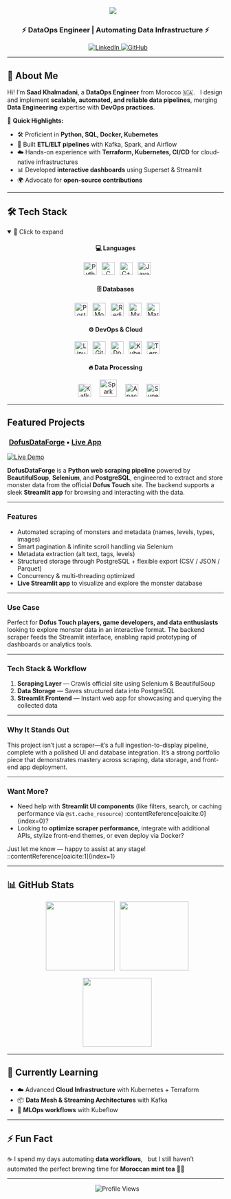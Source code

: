 <div align="center">
  <img src="https://capsule-render.vercel.app/api?type=waving&color=gradient&height=200&section=header&text=Saad%20KHALMADANI%20🚀&fontSize=40&animation=fadeIn&fontAlignY=40" />
  
  <h3>⚡ DataOps Engineer | Automating Data Infrastructure ⚡</h3>
  
<a href="https://www.linkedin.com/in/saad-khalmadani" target="_blank"> <img src="https://img.shields.io/badge/LinkedIn-blue?style=flat&logo=linkedin" alt="LinkedIn"/> </a> <a href="https://github.com/SaadkhPy" target="_blank"> <img src="https://img.shields.io/badge/GitHub-black?style=flat&logo=github" alt="GitHub"/> </a> </div>

---

## 🚀 About Me  

Hi! I’m **Saad Khalmadani**, a **DataOps Engineer** from Morocco 🇲🇦.  
I design and implement **scalable, automated, and reliable data pipelines**, merging **Data Engineering** expertise with **DevOps practices**.

🔹 **Quick Highlights:**  
- 🛠️ Proficient in **Python, SQL, Docker, Kubernetes**  
- 🔄 Built **ETL/ELT pipelines** with Kafka, Spark, and Airflow  
- ☁️ Hands-on experience with **Terraform, Kubernetes, CI/CD** for cloud-native infrastructures  
- 📊 Developed **interactive dashboards** using Superset & Streamlit  
- 🌍 Advocate for **open-source contributions**  

---

## 🛠️ Tech Stack  

<details open>
<summary>📂 Click to expand</summary>

<div align="center">

<h4>💻 Languages</h4>
<p>
  <img src="https://cdn.jsdelivr.net/gh/devicons/devicon/icons/python/python-original.svg" width="30" title="Python" />
  <img src="https://cdn.jsdelivr.net/gh/devicons/devicon/icons/c/c-original.svg" width="30" title="C" />
  <img src="https://cdn.jsdelivr.net/gh/devicons/devicon/icons/cplusplus/cplusplus-original.svg" width="30" title="C++" />
  <img src="https://cdn.jsdelivr.net/gh/devicons/devicon/icons/java/java-original.svg" width="30" title="Java" />
</p>

<h4>🗄️ Databases</h4>
<p>
  <img src="https://cdn.jsdelivr.net/gh/devicons/devicon/icons/postgresql/postgresql-original.svg" width="30" title="PostgreSQL" />
  <img src="https://cdn.jsdelivr.net/gh/devicons/devicon/icons/mongodb/mongodb-original.svg" width="30" title="MongoDB" />
  <img src="https://cdn.jsdelivr.net/gh/devicons/devicon/icons/redis/redis-original.svg" width="30" title="Redis" />
  <img src="https://cdn.jsdelivr.net/gh/devicons/devicon/icons/mysql/mysql-original.svg" width="30" title="MySQL" />
  <img src="https://cdn.jsdelivr.net/gh/devicons/devicon/icons/mariadb/mariadb-original.svg" width="30" title="MariaDB" />
</p>

<h4>⚙️ DevOps & Cloud</h4>
<p>
  <img src="https://cdn.jsdelivr.net/gh/devicons/devicon/icons/linux/linux-original.svg" width="30" title="Linux" />
  <img src="https://cdn.jsdelivr.net/gh/devicons/devicon/icons/git/git-original.svg" width="30" title="Git" />
  <img src="https://cdn.jsdelivr.net/gh/devicons/devicon/icons/docker/docker-original.svg" width="30" title="Docker" />
  <img src="https://cdn.jsdelivr.net/gh/devicons/devicon/icons/kubernetes/kubernetes-plain.svg" width="30" title="Kubernetes" />
  <img src="https://cdn.jsdelivr.net/gh/devicons/devicon/icons/terraform/terraform-original.svg" width="30" title="Terraform" />
</p>

<h4>🔥 Data Processing</h4>
<p>
    <img src="https://cdn.jsdelivr.net/gh/devicons/devicon/icons/apachekafka/apachekafka-original.svg" width="30" title="Kafka" />
    <img src="https://cdn.jsdelivr.net/gh/devicons/devicon@latest/icons/apachespark/apachespark-original-wordmark.svg" width="40" title="Spark" />
    <img src="https://upload.wikimedia.org/wikipedia/commons/thumb/b/b5/Apache_Kylin_logo.svg/768px-Apache_Kylin_logo.svg.png?20210416162233" width="30" title="Apache Kylin" />
    <img src="https://assets.streamlinehq.com/image/private/w_300,h_300,ar_1/f_auto/v1/icons/1/apache-superset-icon-cyc19fiufldpekdt6c7jg.png/apache-superset-icon-80ygkwbe76iyhvftejjahm.png?_a=DATAg1AAZAA0" width="30" title="Superset" />
</p>

</div>
</details>

---

##  Featured Projects

### ​​​ [DofusDataForge](https://github.com/SaadkhPy/DofusDataForge-project) • [Live App](https://dofusdataforge-project.streamlit.app/)
[![Live Demo](https://img.shields.io/badge/Live%20Demo–Streamlit-blue)](https://dofusdataforge-project.streamlit.app/)

**DofusDataForge** is a **Python web scraping pipeline** powered by **BeautifulSoup**, **Selenium**, and **PostgreSQL**, engineered to extract and store monster data from the official **Dofus Touch** site. The backend supports a sleek **Streamlit app** for browsing and interacting with the data.

---

###  Features

-  Automated scraping of monsters and metadata (names, levels, types, images)  
-  Smart pagination & infinite scroll handling via Selenium  
-  Metadata extraction (alt text, tags, levels)  
-  Structured storage through PostgreSQL + flexible export (CSV / JSON / Parquet)  
-  Concurrency & multi-threading optimized  
-  **Live Streamlit app** to visualize and explore the monster database  

---

###  Use Case

Perfect for **Dofus Touch players, game developers, and data enthusiasts** looking to explore monster data in an interactive format. The backend scraper feeds the Streamlit interface, enabling rapid prototyping of dashboards or analytics tools.

---

###  Tech Stack & Workflow

1. **Scraping Layer** — Crawls official site using Selenium & BeautifulSoup  
2. **Data Storage** — Saves structured data into PostgreSQL  
3. **Streamlit Frontend** — Instant web app for showcasing and querying the collected data  

---

###  Why It Stands Out

This project isn’t just a scraper—it’s a full ingestion-to-display pipeline, complete with a polished UI and database integration. It’s a strong portfolio piece that demonstrates mastery across scraping, data storage, and front-end app deployment.

---

###  Want More?

- Need help with **Streamlit UI components** (like filters, search, or caching performance via `@st.cache_resource`) :contentReference[oaicite:0]{index=0}?  
- Looking to **optimize scraper performance**, integrate with additional APIs, stylize front-end themes, or even deploy via Docker?

Just let me know — happy to assist at any stage!
::contentReference[oaicite:1]{index=1}

---

## 📊 GitHub Stats  

<p align="center">
  <img src="https://github-readme-stats.vercel.app/api?username=SaadkhPy&show_icons=true&theme=radical" height="160" />
  <img src="https://github-readme-stats.vercel.app/api/top-langs/?username=SaadkhPy&layout=compact&theme=radical" height="160" />
</p>

<p align="center">
  <img src="https://streak-stats.demolab.com?user=SaadkhPy&theme=radical" height="160" />
</p> 

---

## 🌱 Currently Learning  

- ☁️ Advanced **Cloud Infrastructure** with Kubernetes + Terraform  
- 📦 **Data Mesh & Streaming Architectures** with Kafka  
- 🤖 **MLOps workflows** with Kubeflow  

---

## ⚡ Fun Fact  

☕ I spend my days automating **data workflows**,  
but I still haven’t automated the perfect brewing time for **Moroccan mint tea** 🍵😂  

---

<div align="center">
  <img src="https://komarev.com/ghpvc/?username=SaadkhPy&label=Profile%20Views&color=blueviolet&style=flat" alt="Profile Views"/>
</div>
